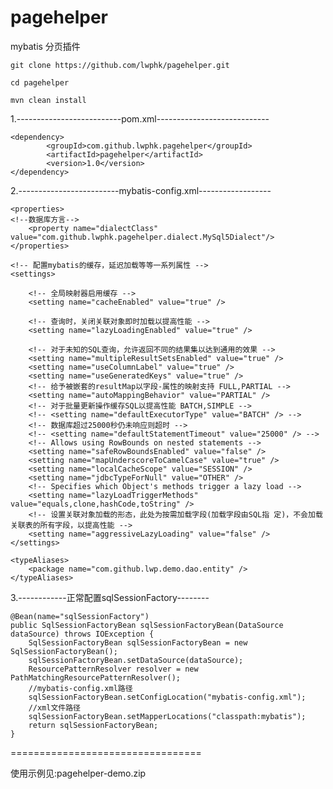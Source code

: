 # pagehelper

mybatis 分页插件

	git clone https://github.com/lwphk/pagehelper.git

	cd pagehelper

	mvn clean install

1.--------------------------pom.xml----------------------------

	<dependency>
			<groupId>com.github.lwphk.pagehelper</groupId>
			<artifactId>pagehelper</artifactId>
			<version>1.0</version>
	</dependency>


2.-------------------------mybatis-config.xml------------------

<?xml version="1.0" encoding="UTF-8" ?>
<!DOCTYPE configuration
        PUBLIC "-//mybatis.org//DTD Config 3.0//EN"
        "http://mybatis.org/dtd/mybatis-3-config.dtd">
<configuration>
	
	<properties>
    <!--数据库方言-->
		<property name="dialectClass" value="com.github.lwphk.pagehelper.dialect.MySql5Dialect"/>
	</properties>
	
	<!-- 配置mybatis的缓存，延迟加载等等一系列属性 -->
	<settings>

		<!-- 全局映射器启用缓存 -->
		<setting name="cacheEnabled" value="true" />

		<!-- 查询时，关闭关联对象即时加载以提高性能 -->
		<setting name="lazyLoadingEnabled" value="true" />

		<!-- 对于未知的SQL查询，允许返回不同的结果集以达到通用的效果 -->
		<setting name="multipleResultSetsEnabled" value="true" />
		<setting name="useColumnLabel" value="true" />
		<setting name="useGeneratedKeys" value="true" />
		<!-- 给予被嵌套的resultMap以字段-属性的映射支持 FULL,PARTIAL -->
		<setting name="autoMappingBehavior" value="PARTIAL" />
		<!-- 对于批量更新操作缓存SQL以提高性能 BATCH,SIMPLE -->
		<!-- <setting name="defaultExecutorType" value="BATCH" /> -->
		<!-- 数据库超过25000秒仍未响应则超时 -->
		<!-- <setting name="defaultStatementTimeout" value="25000" /> -->
		<!-- Allows using RowBounds on nested statements -->
		<setting name="safeRowBoundsEnabled" value="false" />
		<setting name="mapUnderscoreToCamelCase" value="true" />
		<setting name="localCacheScope" value="SESSION" />
		<setting name="jdbcTypeForNull" value="OTHER" />
		<!-- Specifies which Object's methods trigger a lazy load -->
		<setting name="lazyLoadTriggerMethods" value="equals,clone,hashCode,toString" />
		<!-- 设置关联对象加载的形态，此处为按需加载字段(加载字段由SQL指 定)，不会加载关联表的所有字段，以提高性能 -->
		<setting name="aggressiveLazyLoading" value="false" />
	</settings>

	<typeAliases>
		<package name="com.github.lwp.demo.dao.entity" />
	</typeAliases>
 
<plugins>
     <!--分页插件-->
		<plugin
			interceptor="com.github.lwphk.pagehelper.plugins.PaginationResultSetHandlerInterceptor" />
		<plugin
			interceptor="com.github.lwphk.pagehelper.plugins.PaginationStatementHandlerInterceptor" />
	</plugins>
</configuration>

3.------------正常配置sqlSessionFactory--------


	@Bean(name="sqlSessionFactory")
	public SqlSessionFactoryBean sqlSessionFactoryBean(DataSource dataSource) throws IOException {
		SqlSessionFactoryBean sqlSessionFactoryBean = new SqlSessionFactoryBean();
		sqlSessionFactoryBean.setDataSource(dataSource);
		ResourcePatternResolver resolver = new PathMatchingResourcePatternResolver();
		//mybatis-config.xml路径
		sqlSessionFactoryBean.setConfigLocation("mybatis-config.xml");
		//xml文件路径
		sqlSessionFactoryBean.setMapperLocations("classpath:mybatis");
		return sqlSessionFactoryBean;
	}

=================================

使用示例见:pagehelper-demo.zip



